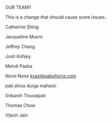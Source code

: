 OUR TEAM!!

This is a change that should cause some issues..

Catherine Shing

Jacqueline Moore 

Jeffrey Chang 

Josh Kofsky

Mehdi Pasha

None None kvaz@salesforce.com

pati shiva durga mahesh 

Srikanth Tiruvaipati

Thomas Chow

Vijesh Jain 
